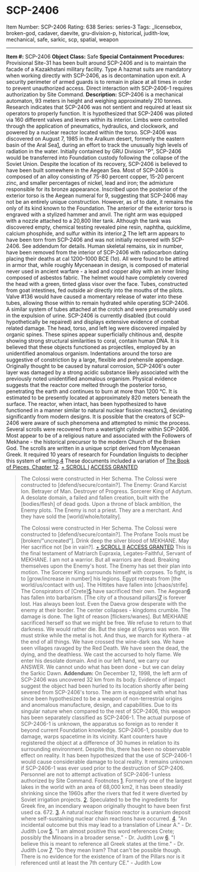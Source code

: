 # SCP-2406
Item Number: SCP-2406
Rating: 638
Series: series-3
Tags: _licensebox, broken-god, cadaver, daevite, gru-division-p, historical, judith-low, mechanical, safe, sarkic, scp, spatial, weapon

---

**Item #:** SCP-2406
**Object Class:** Safe
**Special Containment Procedures:** Provisional Site-31 has been built around SCP-2406 and is to maintain the facade of a Kazakhstani military facility. Type A hazmat suits are mandatory when working directly with SCP-2406, as is decontamination upon exit. A security perimeter of armed guards is to remain in place at all times in order to prevent unauthorized access. Direct interaction with SCP-2406-1 requires authorization by Site Command.
**Description:** SCP-2406 is a mechanical automaton, 93 meters in height and weighing approximately 210 tonnes. Research indicates that SCP-2406 was not sentient and required at least six operators to properly function. It is hypothesized that SCP-2406 was piloted via 160 different valves and levers within its interior. Limbs were controlled through the application of pneumatics, hydraulics, and clockwork, and powered by a nuclear reactor located within the torso.
SCP-2406 was discovered on August 7, 1985 in the Aralkum desert, formerly the eastern basin of the Aral Sea[1](javascript:;), during an effort to track the unusually high levels of radiation in the water. Initially contained by GRU Division "P", SCP-2406 would be transferred into Foundation custody following the collapse of the Soviet Union. Despite the location of its recovery, SCP-2406 is believed to have been built somewhere in the Aegean Sea.
Most of SCP-2406 is composed of an alloy consisting of 75-80 percent copper, 15-20 percent zinc, and smaller percentages of nickel, lead and iron; the admixture responsible for its bronze appearance. Inscribed upon the posterior of the exterior torso is the Aegean numeral for 9, suggesting that SCP-2406 may not be an entirely unique construction. However, as of to date, it remains the only of its kind known to the Foundation. The anterior of the exterior torso is engraved with a stylized hammer and anvil.
The right arm was equipped with a nozzle attached to a 20,800 liter tank. Although the tank was discovered empty, chemical testing revealed pine resin, naphtha, quicklime, calcium phosphide, and sulfur within its interior.[2](javascript:;) The left arm appears to have been torn from SCP-2406 and was not initially recovered with SCP-2406. See addendum for details.
Human skeletal remains, six in number, have been removed from the interior of SCP-2406 with radiocarbon dating placing their deaths at cal 1200–1000 BCE (1σ). All were found to be attired in armor that, while roughly Mycenaean in design, is composed of material never used in ancient warfare - a lead and copper alloy with an inner lining composed of asbestos fabric. The helmet would have completely covered the head with a green, tinted glass visor over the face. Tubes, constructed from goat intestines, fed outside air directly into the mouths of the pilots. Valve #136 would have caused a momentary release of water into these tubes, allowing those within to remain hydrated while operating SCP-2406. A similar system of tubes attached at the crotch and were presumably used in the expulsion of urine.
SCP-2406 is currently disabled (but could hypothetically be repaired) and displays extensive evidence of combat related damage. The head, torso, and left leg were discovered impaled by organic spines. These spines appear superficially chitinous and, despite showing strong structural similarities to coral, contain human DNA. It is believed that these objects functioned as projectiles, employed by an unidentified anomalous organism. Indentations around the torso are suggestive of constriction by a large, flexible and prehensile appendage. Originally thought to be caused by natural corrosion, SCP-2406's outer layer was damaged by a strong acidic substance likely associated with the previously noted unidentified anomalous organism.
Physical evidence suggests that the reactor core melted through the posterior torso, penetrating the earth and continues to burn at more than 1200 °C. It is estimated to be presently located at approximately 820 meters beneath the surface. The reactor, when intact, has been hypothesized to have functioned in a manner similar to natural nuclear fission reactors[3](javascript:;), deviating significantly from modern designs. It is possible that the creators of SCP-2406 were aware of such phenomena and attempted to mimic the process.
Several scrolls were recovered from a watertight cylinder within SCP-2406. Most appear to be of a religious nature and associated with the Followers of Mekhane - the historical precursor to the modern Church of the Broken God. The scrolls are written in a unique script derived from Mycenaean Greek. It required 10 years of research for Foundation linguists to decipher this system of writing.[4](javascript:;) These documents included a variation of [The Book of Pieces, Chapter 12](http://www.scp-wiki.net/broken-mind).
[ \+ SCROLL I](javascript:;)
[ ACCESS GRANTED](javascript:;)
> The Colossi were constructed in Her Schema.
> The Colossi were constructed to [defend/secure/contain?].
> The Enemy: Grand Karcist Ion. Betrayer of Man. Destroyer of Progress. Sorcerer King of Adytum.
> A desolate domain, a failed and fallen creation, built with the [bodies/flesh] of dead gods.
> Upon a throne of black ambition, the Enemy plots. The Enemy is not a priest. They are a merchant. And they have sold the [world/whole/totality].  
>    
>  The Colossi were constructed in Her Schema.
> The Colossi were constructed to [defend/secure/contain?].
> The Profane Tools must be [broken/"uncreated"].
> Drink deep the silver blood of MEKHANE.
> May Her sacrifice not [be in vain?].
[ \+ SCROLL II](javascript:;)
[ ACCESS GRANTED](javascript:;)
> This is the final testament of Matriarch Eupraxia, Legates-Faithful, Servant of MEKHANE.
> I am not a warrior.
> But all warriors are dead. Breaking themselves upon the Enemy's host.
> The Enemy has set their plan into motion. The Sorcerer King surrounds himself with corpses. To fight, is to [grow/increase in number] his legions.
> Egypt retreats from [the world/us/contact with us].
> The Hittites have fallen into [chaos/strife].
> The Conspirators of [Crete][5](javascript:;) have sacrificed their own.
> The Aegean[6](javascript:;) has fallen into barbarism.
> [The city of a thousand pillars][7](javascript:;) is forever lost. Has always been lost.
> Even the Daeva grow desperate with the enemy at their border.
> The center collapses - kingdoms crumble. The damage is done.
> The light of reason [flickers/wanes].
> But MEKHANE sacrificed herself so that we might be free.
> We refuse to return to that darkness. We would rather die.
> But the siege at Gyaros was won. We must strike while the metal is hot.
> And thus, we march for Kythera - at the end of all things.
> We have crossed the wine-dark sea.
> We have seen villages ravaged by the Red Death. We have seen the dead, the dying, and the deathless. We cast the accursed to holy flame.
> We enter his desolate domain.
> And in our left hand, we carry our ANSWER.
> We cannot undo what has been done - but we can delay the Sarkic Dawn.
**Addendum:** On December 12, 1998, the left arm of SCP-2406 was uncovered 32 km from its body. Evidence of impact suggest the object had been hurled to its location shortly after being severed from SCP-2406's torso. The arm is equipped with what has since been hypothesized to be a weapon of non-terrestrial origins and anomalous manufacture, design, and capabilities. Due to its singular nature when compared to the rest of SCP-2406, this weapon has been separately classified as SCP-2406-1.
The actual purpose of SCP-2406-1 is unknown, the apparatus so foreign as to render it beyond current Foundation knowledge. SCP-2406-1, possibly due to damage, warps spacetime in its vicinity. Kant counters have registered the object at a difference of 30 humes in relation to its surrounding environment. Despite this, there has been no observable effect on reality.
It has been hypothesized that the use of SCP-2406-1 would cause considerable damage to local reality. It remains unknown if SCP-2406-1 was ever used prior to the destruction of SCP-2406. Personnel are not to attempt activation of SCP-2406-1 unless authorized by Site Command.
Footnotes
[1](javascript:;). Formerly one of the largest lakes in the world with an area of 68,000 km2, it has been steadily shrinking since the 1960s after the rivers that fed it were diverted by Soviet irrigation projects.
[2](javascript:;). Speculated to be the ingredients for Greek fire, an incendiary weapon originally thought to have been first used ca. 672.
[3](javascript:;). A natural nuclear fission reactor is a uranium deposit where self-sustaining nuclear chain reactions have occurred.
[4](javascript:;). "An incidental outcome but this may lead to a translation of Linear A." - Dr. Judith Low
[5](javascript:;). "I am almost positive this word references Crete; possibly the Minoans in a broader sense." - Dr. Judith Low
[6](javascript:;). "I believe this is meant to reference all Greek states at the time." - Dr. Judith Low
[7](javascript:;). "Do they mean Iram? That can't be possible though. There is no evidence for the existence of Iram of the Pillars nor is it referenced until at least the 7th century CE." - Judith Low